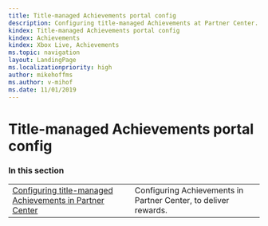```yaml
---
title: Title-managed Achievements portal config
description: Configuring title-managed Achievements at Partner Center.
kindex: Title-managed Achievements portal config
kindex: Achievements
kindex: Xbox Live, Achievements
ms.topic: navigation
layout: LandingPage
ms.localizationpriority: high
author: mikehoffms
ms.author: v-mihof
ms.date: 11/01/2019
---
```


# Title-managed Achievements portal config


### In this section

|     |     |
| --- | --- |
| [Configuring title-managed Achievements in Partner Center](live-achievements-tm-config.md) | Configuring Achievements in Partner Center, to deliver rewards. |
